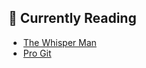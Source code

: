## 📖 Currently Reading
* [The Whisper Man](https://www.goodreads.com/review/show/3487494483) 
* [Pro Git](https://www.goodreads.com/review/show/3476701464) 
